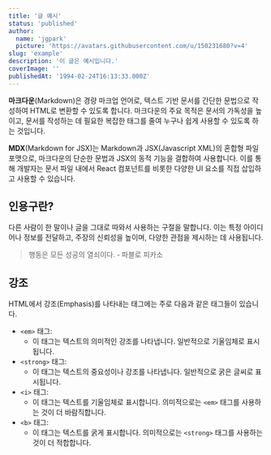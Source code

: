 ```yaml
---
title: '글 예시'
status: 'published'
author:
  name: 'jgpark'
  picture: 'https://avatars.githubusercontent.com/u/150231680?v=4'
slug: 'example'
description: '이 글은 예시입니다.'
coverImage: ''
publishedAt: '1994-02-24T16:13:33.000Z'
---
```


**마크다운**(Markdown)은 경량 마크업 언어로, 텍스트 기반 문서를 간단한 문법으로 작성하여 HTML로 변환할 수 있도록 합니다. 마크다운의 주요 목적은 문서의 가독성을 높이고, 문서를 작성하는 데 필요한 복잡한 태그를 줄여 누구나 쉽게 사용할 수 있도록 하는 것입니다.

**MDX**(Markdown for JSX)는 Markdown과 JSX(Javascript XML)의 혼합형 파일 포맷으로, 마크다운의 단순한 문법과 JSX의 동적 기능을 결합하여 사용합니다. 이를 통해 개발자는 문서 파일 내에서 React 컴포넌트를 비롯한 다양한 UI 요소를 직접 삽입하고 사용할 수 있습니다.

## 인용구란?

다른 사람이 한 말이나 글을 그대로 따와서 사용하는 구절을 말합니다.
이는 특정 아이디어나 정보를 전달하고, 주장의 신뢰성을 높이며, 다양한 관점을 제시하는 데 사용됩니다.

> 행동은 모든 성공의 열쇠이다.
> &#8209; 파블로 피카소

## 강조

HTML에서 강조(Emphasis)를 나타내는 태그에는 주로 다음과 같은 태그들이 있습니다.
- `<em>` 태그:
    - 이 태그는 텍스트의 의미적인 강조를 나타냅니다. 일반적으로 기울임체로 표시됩니다.
- `<strong>` 태그:
    - 이 태그는 텍스트의 중요성이나 강조를 나타냅니다. 일반적으로 굵은 글씨로 표시됩니다.
- `<i>` 태그:
    - 이 태그는 텍스트를 기울임체로 표시합니다. 의미적으로는 `<em>` 태그를 사용하는 것이 더 바람직합니다.
- `<b>` 태그:
    - 이 태그는 텍스트를 굵게 표시합니다. 의미적으로는 `<strong>` 태그를 사용하는 것이 더 적합합니다.